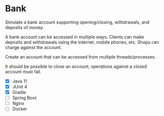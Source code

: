 # Bank

Simulate a bank account supporting opening/closing, withdrawals, and deposits
of money. 

A bank account can be accessed in multiple ways. Clients can make
deposits and withdrawals using the internet, mobile phones, etc. Shops
can charge against the account.

Create an account that can be accessed from multiple threads/processes.

It should be possible to close an account; operations against a closed
account must fail.

- [x] Java 11
- [x] JUnit 4
- [x] Gradle
- [ ] Spring Boot
- [ ] Nginx
- [ ] Docker